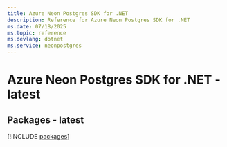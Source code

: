 ```yaml
---
title: Azure Neon Postgres SDK for .NET
description: Reference for Azure Neon Postgres SDK for .NET
ms.date: 07/18/2025
ms.topic: reference
ms.devlang: dotnet
ms.service: neonpostgres
---
```

# Azure Neon Postgres SDK for .NET - latest
## Packages - latest
[!INCLUDE [packages](neon-postgres-index.md)]